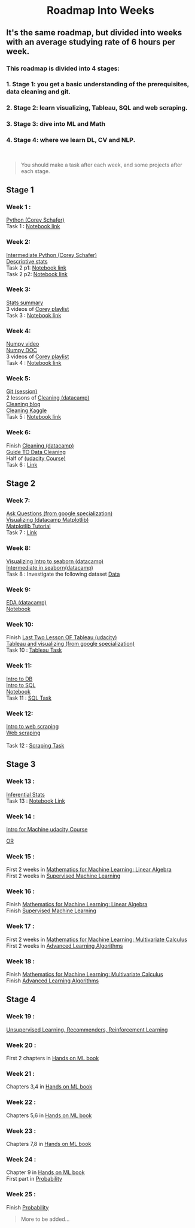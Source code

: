 <h1 align="center">Roadmap Into Weeks </h1> 

  
 ## It's the same roadmap, but divided into weeks with an average studying rate of 6 hours per week. 
  
 ### This roadmap is divided into 4 stages: 
 ### 1. Stage 1: you get a basic understanding of the prerequisites, data cleaning and git. 
 ### 2. Stage 2: learn visualizing, Tableau, SQL and web scraping. 
 ### 3. Stage 3: dive into ML and Math 
 ### 4. Stage 4: where we learn DL, CV and NLP. 
 
 <br> 
 
 > You should make a task after each week, and some projects after each stage. 
  
 ## Stage 1 
 ### Week 1 : 
[Python (Corey Schafer)](https://www.youtube.com/watch?v=YYXdXT2l-Gg&list=PL-osiE80TeTt2d9bfVyTiXJA-UTHn6WwU) <br>
Task 1 : [Notebook link](https://colab.research.google.com/drive/1N_sxUfzFwAEQmqVuOxMfaRGxFuw9DnPm?usp=sharing) <br> 

 ### Week 2: 
[Intermediate Python (Corey Schafer)](https://www.youtube.com/watch?v=ZDa-Z5JzLYM&list=PL-osiE80TeTsqhIuOqKhwlXsIBIdSeYtc) <br>
[Descriptive stats](https://www.youtube.com/watch?v=NyCqaxLW3p8) <br> 
Task 2 p1: [Notebook link](https://colab.research.google.com/drive/1JCuKVSZPRKMOG4xzD36Oo0oSHq9628w8?fbclid=IwAR2QiEDl6vzgsERONTARCt2GWgDb-apTwZOjrcJRTOIVMrmT4dfiMj-KyXo) <br> 
Task 2 p2: [Notebook link](https://colab.research.google.com/drive/1tA5Ryyoj1TKyNO2_NoH2M_MB9oNAuTob?usp=sharing) <br> 

 ### Week 3: 
 [Stats summary](https://drive.google.com/file/d/1C4RMwG5HphNAHgYjzif7N_7Eb_w_IDAn/view?usp=sharing) <br> 
 3 videos of [Corey playlist](https://www.youtube.com/playlist?list=PL-osiE80TeTsWmV9i9c58mdDCSskIFdDS ) <br> 
 Task 3  : [Notebook link](https://colab.research.google.com/drive/1bAS39rOstc4bf3vdaTvD8PEjlHyIB8wp?usp=sharing#scrollTo=MwzekJmUstWR) <br> 
 
 
 ### Week 4: 
 [Numpy video](https://www.youtube.com/watch?v=QUT1VHiLmmI) <br>
 [Numpy DOC](https://numpy.org/learn/) <br>
 3 videos of [Corey playlist](https://www.youtube.com/playlist?list=PL-osiE80TeTsWmV9i9c58mdDCSskIFdDS ) <br> 
 Task 4 : [Notebook link](https://colab.research.google.com/drive/1jGpdatYPiQv5VLPtQutRPtGsi6Bpm3U4?usp=sharing) <br>
 
 ### Week 5: 
 [Git (session)](https://drive.google.com/drive/folders/14qy8O3XsKmaSGUfd5jGyFFoAcqcSCxoZ?usp=sharing) <br>
 2 lessons of [Cleaning (datacamp)](https://app.datacamp.com/learn/courses/cleaning-data-in-python) <br> 
 [Cleaning blog](https://bit.ly/3vXqybR ) <br>
 [Cleaning Kaggle](https://www.kaggle.com/learn/data-cleaning) <br>
 Task 5 : [Notebook link](https://colab.research.google.com/drive/1w_sO_9GcQbDsnbHl85XvUYwNOVA0vsE5?usp=sharing) <br> 
 
  
 ### Week 6: 
 Finish [Cleaning (datacamp)](https://app.datacamp.com/learn/courses/cleaning-data-in-python) <br>
 [Guide TO Data Cleaning](https://towardsdatascience.com/the-ultimate-guide-to-data-cleaning-3969843991d4) <br> 
 Half of [(udacity Course)](https://www.udacity.com/course/data-visualization-in-tableau--ud1006 ) <br> 
 Task 6 : [Link](https://drive.google.com/drive/folders/1Nxi3h7cxIFDJ1Zr8LajnHYDA2cuLDAK2?usp=sharing) <br> 

 ## Stage 2 
 ### Week 7:
 [Ask Questions (from google specialization)](https://www.coursera.org/learn/ask-questions-make-decisions?specialization=google-data-analytics) <br>
 [Visualizing (datacamp Matplotlib)](https://app.datacamp.com/learn/courses/introduction-to-data-visualization-with-matplotlib) <br> 
 [Matplotlib Tutorial](https://matplotlib.org/stable/tutorials/index.html) <br> 
 Task 7 : [Link](https://docs.google.com/document/d/1bg3uHz1BGwuj_LuBr_V9dxJAviMapITidSvjgswiAbw/edit?usp=sharing)

 ### Week 8: 
 [Visualizing Intro to seaborn (datacamp)](https://app.datacamp.com/learn/courses/introduction-to-data-visualization-with-seaborn ) <br>
 [Intermediate in seaborn(datacamp)](https://app.datacamp.com/learn/courses/intermediate-data-visualization-with-seaborn ) <br> 
 Task 8 : Investigate the following dataset [Data](https://www.kaggle.com/datasets/jessemostipak/hotel-booking-demand)

  
 ### Week 9: 
 [EDA (datacamp)](https://app.datacamp.com/learn/courses/exploratory-data-analysis-in-python) <br> 
 [Notebook](https://www.kaggle.com/code/startupsci/titanic-data-science-solutions/notebook) <br>
 
  
 ### Week 10:
 Finish [Last Two Lesson OF Tableau (udacity)](https://www.udacity.com/course/data-visualization-in-tableau--ud1006 ) <br> 
 [Tableau and visualizing (from google specialization)](https://www.coursera.org/learn/visualize-data?specialization=google-data-analytics) <br> 
 Task 10 : [Tableau Task](https://docs.google.com/document/d/1TamjhCdFRgyPi6ZRiYFGRs5KyECbcN6a_vpimEK-aP8/edit?usp=sharing) <br> 

 
 ### Week 11: 
 [Intro to DB](https://app.datacamp.com/learn/courses/introduction-to-relational-databases-in-sql) <br> 
 [Intro to SQL](https://app.datacamp.com/learn/courses/introduction-to-sql) <br> 
 [Notebook](https://www.kaggle.com/code/dimarudov/data-analysis-using-sql) <br>
 Task 11 : [SQL Task](https://docs.google.com/document/d/17i9YNOBgyrKJ8cNAA43zDMcUJ7yj3xwrImcZ-SjoHVY/edit?usp=sharing)

 ### Week 12: 
 [Intro to web scraping](https://drive.google.com/file/d/1kV0iewMJt0RHSYWAjJCaTNoD41wpfRXM/view?usp=sharing) <br> 
 [Web scraping](https://app.datacamp.com/learn/courses/web-scraping-with-python) <br>  
 Task 12 : [Scraping Task](https://docs.google.com/document/d/1TmhlH5gOV-glWIMgq6P51sPr3GezLnpaiEqDlptsVDE/edit?usp=sharing) <br> 
 
  
  
 ## Stage 3 
 ### Week 13 : 
 [Inferential Stats](https://classroom.udacity.com/courses/ud201 ) <br>
 Task 13 : [Notebook Link](https://colab.research.google.com/drive/1MbniueZJ4ixefVUNKtX19JZo2FDDj-jQ?usp=sharing)
 

 ### Week 14 : 
 [Intro for Machine udacity Course](https://www.coursera.org/learn/machine-learning-with-python?specialization=ai-engineer)<br> 
 
 [OR](https://www.coursera.org/learn/machine-learning-with-python?specialization=ai-engineer&fbclid=IwAR35JlCKXk3OdCYVRFnK_pRXmiko5CHO7lKk5rLld8M3A9McbtIVPDn6AFs)<br>
  
  
 ### Week 15 : 
 First 2 weeks in [Mathematics for Machine Learning: Linear Algebra](https://www.coursera.org/learn/linear-algebra-machine-learning?specialization=mathematics-machine-learning) <br> 
 First 2 weeks in [Supervised Machine Learning](https://www.coursera.org/learn/machine-learning) <br> 

 ### Week 16 : 
 Finish [Mathematics for Machine Learning: Linear Algebra](https://www.coursera.org/learn/linear-algebra-machine-learning?specialization=mathematics-machine-learning) <br>
 Finish [Supervised Machine Learning](https://www.coursera.org/learn/machine-learning) <br> 
  
  
 ### Week 17 : 
 First 2 weeks in [Mathematics for Machine Learning: Multivariate Calculus](https://www.coursera.org/learn/multivariate-calculus-machine-learning) <br>
 First 2 weeks in [Advanced Learning Algorithms](https://www.coursera.org/learn/advanced-learning-algorithms) <br> 

  
 ### Week 18 : 
 Finish [Mathematics for Machine Learning: Multivariate Calculus](https://www.coursera.org/learn/multivariate-calculus-machine-learning) <br>
 Finish [Advanced Learning Algorithms](https://www.coursera.org/learn/advanced-learning-algorithms) <br> 
  
 ## Stage 4
 ### Week 19 : 
 [Unsupervised Learning, Recommenders, Reinforcement Learning](https://www.coursera.org/learn/unsupervised-learning-recommenders-reinforcement-learning) <br>

### Week 20 :
First 2 chapters in [Hands on ML book](https://drive.google.com/file/d/1tAoPyJfFOt6fzi2SFGJAJArPlIKWV5gd/view?usp=sharing) <br>


### Week 21 :
Chapters 3,4 in [Hands on ML book](https://drive.google.com/file/d/1tAoPyJfFOt6fzi2SFGJAJArPlIKWV5gd/view?usp=sharing) <br>


### Week 22 :
Chapters 5,6 in [Hands on ML book](https://drive.google.com/file/d/1tAoPyJfFOt6fzi2SFGJAJArPlIKWV5gd/view?usp=sharing) <br>


### Week 23 :
Chapters 7,8 in [Hands on ML book](https://drive.google.com/file/d/1tAoPyJfFOt6fzi2SFGJAJArPlIKWV5gd/view?usp=sharing) <br>


### Week 24 :
Chapter 9 in [Hands on ML book](https://drive.google.com/file/d/1tAoPyJfFOt6fzi2SFGJAJArPlIKWV5gd/view?usp=sharing) <br>
First part in [Probability](https://www.khanacademy.org/math/statistics-probability/probability-library) <br>

### Week 25 :
Finish [Probability](https://www.khanacademy.org/math/statistics-probability/probability-library) <br>

  
 > More to be added...

